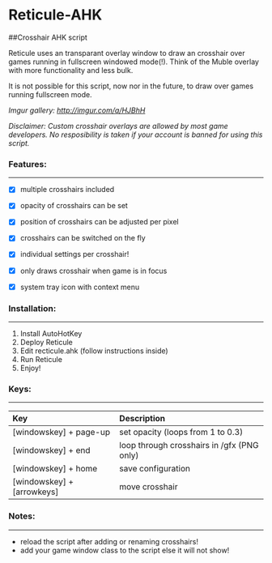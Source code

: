 # Reticule-AHK
##Crosshair AHK script

Reticule uses an transparant overlay window to draw an crosshair over games running in fullscreen windowed mode(!). Think of the Muble overlay with more functionality and less bulk.

It is not possible for this script, now nor in the future, to draw over games running fullscreen mode.

*Imgur gallery: http://imgur.com/a/HJBhH*

*Disclaimer: Custom crosshair overlays are allowed by most game developers.*
*No resposibility is taken if your account is banned for using this script.*

### Features:
---------
- [x] multiple crosshairs included
- [x] opacity of crosshairs can be set
- [x] position of crosshairs can be adjusted per pixel
- [x] crosshairs can be switched on the fly
- [x] individual settings per crosshair!
- [x] only draws crosshair when game is in focus
- [x] system tray icon with context menu


### Installation:
-------------
1. Install AutoHotKey
2. Deploy Reticule
3. Edit recticule.ahk (follow instructions inside)
4. Run Reticule
5. Enjoy!


### Keys:
-----

| Key | Description |
| :--- | :--- |
| [windowskey] + page-up | set opacity (loops from 1 to 0.3) |
| [windowskey] + end | loop through crosshairs in /gfx (PNG only) |
| [windowskey] + home | save configuration |
| [windowskey] + [arrowkeys] | move crosshair |

### Notes:
------
- reload the script after adding or renaming crosshairs!
- add your game window class to the script else it will not show!


